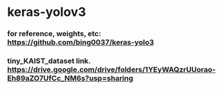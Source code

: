 # keras-yolov3

### for reference, weights, etc: https://github.com/bing0037/keras-yolo3

### tiny_KAIST_dataset link. https://drive.google.com/drive/folders/1YEyWAQzrUUorao-Eh89aZO7UfCc_NM6s?usp=sharing
